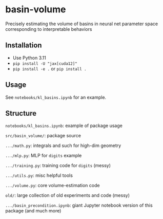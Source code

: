 # basin-volume
Precisely estimating the volume of basins in neural net parameter space corresponding to interpretable behaviors


## Installation

* Use Python 3.11
* `pip install -U "jax[cuda12]"`
* `pip install -e .` or `pip install .`


## Usage

See `notebooks/kl_basins.ipynb` for an example.


## Structure

`notebooks/kl_basins.ipynb`: example of package usage

`src/basin_volume/`: package source

`.../math.py`: integrals and such for high-dim geometry

`.../mlp.py`: MLP for `digits` example

`.../training.py`: training code for `digits` (messy)

`.../utils.py`: misc helpful tools

`.../volume.py`: core volume-estimation code

`old/`: large collection of old experiments and code (messy)

`.../basin_precondition.ipynb`: giant Jupyter notebook version of this package (and much more)